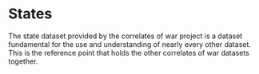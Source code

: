 # States

The state dataset provided by the correlates of war project is a dataset fundamental for the use and understanding of
nearly every other dataset. This is the reference point that holds the other correlates of war datasets together.